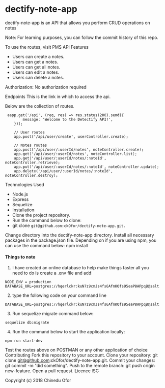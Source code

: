 # dectify-note-app


dectify-note-app is an API that allows you perform CRUD operations on notes

Note: For learning purposes, you can follow the commit history of this repo.

To use the routes, visit PMS API
Features
* Users can create a notes.
* Users can get a notes.
* Users can get all notes.
* Users can edit a notes.
* Users can delete a notes.

Authorization: No authorization required

Endpoints
This is the link in which to access the api.

Below are the collection of routes.
```
 aapp.get('/api', (req, res) => res.status(200).send({
		message: 'Welcome to the Detectify API!',
	}));
	
	// User routes
	app.post('/api/user/create', userController.create);
	
	// Notes routes
	app.post('/api/user/:userId/notes', noteController.create);
	app.get('/api/user/:userId/notes', noteController.list);
	app.get('/api/user/:userId/notes/:noteId', noteController.retrieve);
	app.put('/api/user/:userId/notes/:noteId', noteController.update);
	app.delete('/api/user/:userId/notes/:noteId', noteController.destroy);
```

Technologies Used
* Node.js
* Express
* Sequelize
* Installation
* Clone the project repository.
* Run the command below to clone:
* git clone ```git@github.com:ckOfor/dectify-note-app.git.```

Change directory into the dectify-note-app directory.
Install all necessary packages in the package.json file. Depending on if you are using npm, you can use the command below:
npm install

#### Things to note
1. I have created an online database to help make things faster all you need to do is create a .env file and add 
```
NODE_ENV = production
DATABASE_URL=postgres://hqerlckr:kuN7z9cmJs4fs6AfmKOfs95eaP8APpqB@salt.db.elephantsql.com:5432/hqerlckr
```

2. type the following code on your command line
```
DATABASE_URL=postgres://hqerlckr:kuN7z9cmJs4fs6AfmKOfs95eaP8APpqB@salt.db.elephantsql.com:5432/hqerlckr
```

3. Run sequelize migrate command below:
```
sequelize db:migrate
```

4. Run the command below to start the application locally:
```
npm run start-dev
```

Test the routes above on POSTMAN or any other application of choice
Contributing
Fork this repository to your account.
Clone your repository: git clone git@github.com:ckOfor/dectify-note-app.git.
Commit your changes: git commit -m "did something".
Push to the remote branch: git push origin new-feature.
Open a pull request.
Licence
ISC

Copyright (c) 2018 Chinedu Ofor
